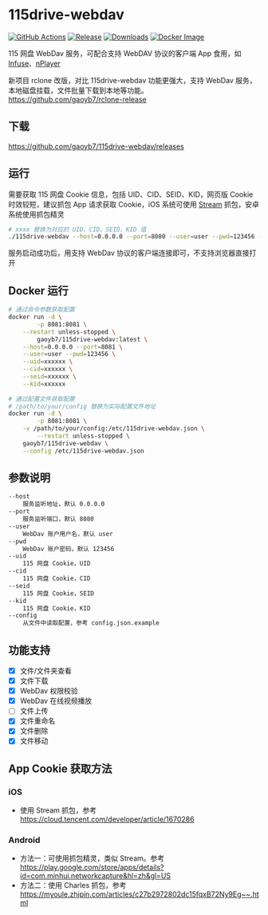 # 115drive-webdav

[![GitHub Actions](https://img.shields.io/github/actions/workflow/status/gaoyb7/115drive-webdav/ci.yml?branch=main)](https://github.com/gaoyb7/115drive-webdav/actions)
[![Release](https://img.shields.io/github/v/release/gaoyb7/115drive-webdav?display_name=tag)](https://github.com/gaoyb7/115drive-webdav/releases)
[![Downloads](https://img.shields.io/github/downloads/gaoyb7/115drive-webdav/total)](https://github.com/gaoyb7/115drive-webdav/releases)
[![Docker Image](https://img.shields.io/docker/pulls/gaoyb7/115drive-webdav)](https://hub.docker.com/r/gaoyb7/115drive-webdav)

115 网盘 WebDav 服务，可配合支持 WebDAV 协议的客户端 App 食用，如 [Infuse](https://firecore.com/infuse)、[nPlayer](https://nplayer.com) 

新项目 rclone 改版，对比 115drive-webdav 功能更强大，支持 WebDav 服务，本地磁盘挂载，文件批量下载到本地等功能。https://github.com/gaoyb7/rclone-release

## 下载
https://github.com/gaoyb7/115drive-webdav/releases

## 运行
需要获取 115 网盘 Cookie 信息，包括 UID、CID、SEID、KID，网页版 Cookie 时效较短，建议抓包 App 请求获取 Cookie，iOS 系统可使用 [Stream](https://apps.apple.com/cn/app/stream/id1312141691) 抓包，安卓系统使用抓包精灵
```bash
# xxxx 替换为对应的 UID、CID、SEID、KID 值
./115drive-webdav --host=0.0.0.0 --port=8080 --user=user --pwd=123456 --uid=xxxxxx --cid=xxxxxxx --seid=xxxxx --kid=xxxxxx
```
服务启动成功后，用支持 WebDav 协议的客户端连接即可，不支持浏览器直接打开

## Docker 运行
```bash
# 通过命令参数获取配置
docker run -d \
        -p 8081:8081 \
	--restart unless-stopped \
        gaoyb7/115drive-webdav:latest \
	--host=0.0.0.0 --port=8081 \
	--user=user --pwd=123456 \
	--uid=xxxxxx \
	--cid=xxxxxx \
	--seid=xxxxxx \
	--kid=xxxxxx
	
# 通过配置文件获取配置
# /path/to/your/config 替换为实际配置文件地址
docker run -d \
        -p 8081:8081 \
	-v /path/to/your/config:/etc/115drive-webdav.json \
        --restart unless-stopped \
	gaoyb7/115drive-webdav \
	--config /etc/115drive-webdav.json
```

## 参数说明
```bash
--host
    服务监听地址，默认 0.0.0.0
--port
    服务监听端口，默认 8080
--user
    WebDav 账户用户名，默认 user
--pwd
    WebDav 账户密码，默认 123456
--uid
    115 网盘 Cookie，UID
--cid
    115 网盘 Cookie，CID
--seid
    115 网盘 Cookie，SEID
--kid
    115 网盘 Cookie，KID
--config
    从文件中读取配置，参考 config.json.example
```

## 功能支持

- [x] 文件/文件夹查看
- [x] 文件下载
- [x] WebDav 权限校验
- [x] WebDav 在线视频播放
- [ ] 文件上传
- [x] 文件重命名
- [x] 文件删除
- [x] 文件移动

## App Cookie 获取方法
### iOS
* 使用 Stream 抓包，参考 https://cloud.tencent.com/developer/article/1670286

### Android
* 方法一：可使用抓包精灵，类似 Stream。参考 https://play.google.com/store/apps/details?id=com.minhui.networkcapture&hl=zh&gl=US
* 方法二：使用 Charles 抓包，参考 https://myoule.zhipin.com/articles/c27b2972802dc15fqxB72Ny9Eg~~.html
